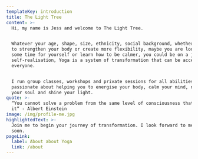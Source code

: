 ```yaml
---
templateKey: introduction
title: The Light Tree
content: >-
  Hi, my name is Jess and welcome to The Light Tree. 


  Whatever your age, shape, size, ethnicity, social background, whether you want
  to strengthen your body or create more flexibility, maybe you are looking for
  some time for yourself or learn how to be calmer, you could be on a journey of
  self-realisation, Yoga is a system of transformation that can be accessed by
  everyone. 


  I run group classes, workshops and private sessions for all abilities and I am
  passionate about helping you to energise your body, calm your mind, nourish
  your soul and shine your light.
quote: >-
  “You cannot solve a problem from the same level of consciousness that created
  it” - Albert Einstein
image: /img/profile-me.jpg
highlightedText: >-
  Join me to begin your journey of transformation. I look forward to meeting you
  soon.
pageLink:
  label: About about Yoga
  link: /about
---
```


